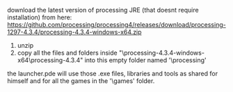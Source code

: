 download the latest version of processing JRE (that doesnt require installation) from here: 
https://github.com/processing/processing4/releases/download/processing-1297-4.3.4/processing-4.3.4-windows-x64.zip

1. unzip 
2. copy all the files and folders inside "\processing-4.3.4-windows-x64\processing-4.3.4\" into this empty folder named '\processing\'

the launcher.pde will use those .exe files, libraries and tools as shared for himself and for all the games in the '\games' folder.
